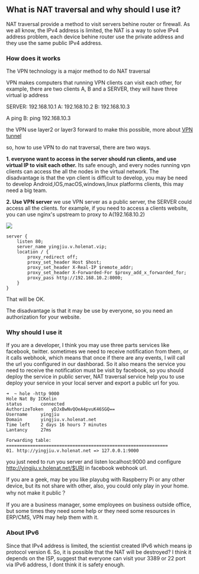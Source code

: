 ## What is NAT traversal and why should I use it?
NAT traversal provide a method to visit servers behine router or firewall. As we all know, the IPv4 address is limited, the NAT is a way to solve IPv4 address problem, each device behine router use the private address and they use the same public IPv4 address.

### How does it works
The VPN technology is a major method to do NAT traversal

VPN makes computers that running VPN clients can visit each other, for example, there are two clients A, B and a SERVER, they will have three virtual ip address 

SERVER: 192.168.10.1
A: 192.168.10.2
B: 192.168.10.3

A ping B: ping 192.168.10.3

the VPN use layer2 or layer3 forward to make this possible, more about [VPN tunnel](https://github.com/ICKelin/gtun)

so, how to use VPN to do nat traversal, there are two ways.

**1. everyone want to access in the server should run clients, and use virtual IP to visit each other.**
Its safe enough, and every nodes running vpn clients can access the all the nodes in the virtual network. 
The disadvantage is that the vpn client is difficult to develop, you may be need to develop Android,IOS,macOS,windows,linux platforms clients, this may need a big team.

**2. Use VPN server**
we use VPN server as a public server, the SERVER could access all the clients. for example, if you need to access a clients website, you can use nginx's upstream to proxy to A(192.168.10.2)

![](http://www.holenat.net/img/showcase-http.jpg)

```
server {
	listen 80;
	server_name yingjiu.v.holenat.vip;
	location / {
		proxy_redirect off;
		proxy_set_header Host $host;
		proxy_set_header X-Real-IP $remote_addr;
		proxy_set_header X-Forwarded-For $proxy_add_x_forwarded_for;
		proxy_pass http://192.168.10.2:8000;
	}
}

```
That will be OK.

The disadvantage is that it may be use by everyone, so you need an authorization for your website.

### Why should I use it
If you are a developer, I think you may use three parts services like facebook, twitter. sometimes we need to receive notification from them, or it calls webhook, which means that once if there are any events, I will call the url you configured in our dashborad. So it also means the service you need to receive the notification must be visit by facebook, so you should deploy the service in public server, NAT traversal service help you to use deploy your service in your local server and export a public url for you.

```
➜  ~ hole -http 9000
Hole Nat By ICKelin
status    	 connected
AuthorizeToken	 yDJxBwNvQOeA4pvuK46SGQ==
Username  	 yingjiu
Domain    	 yingjiu.v.holenat.net
Time left 	 2 days 16 hours 7 minutes
Lantancy  	 27ms

Forwarding table:
=============================================================
01. http://yingjiu.v.holenat.net => 127.0.0.1:9000

```

you just need to run you server and listen localhost:9000 and configure http://yingjiu.v.holenat.net/$URI in facebook webhook url.

If you are a geek, may be you like playubg with Raspberry Pi or any other device, but its not share with other, also, you could only play in your home. why not make it public？

If you are a business manager, some employees on business outside office, but some times they need some help or they need some resources in ERP/CMS, VPN may help them with it.

### About IPv6
Since that IPv4 address is limited, the scientist created IPv6 which means ip protocol version 6. So, it is possible that the NAT will be destroyed? I think it depends on the ISP, suggest that everyone can visit your 3389 or 22 port via IPv6 address, I dont think it is safety enough.